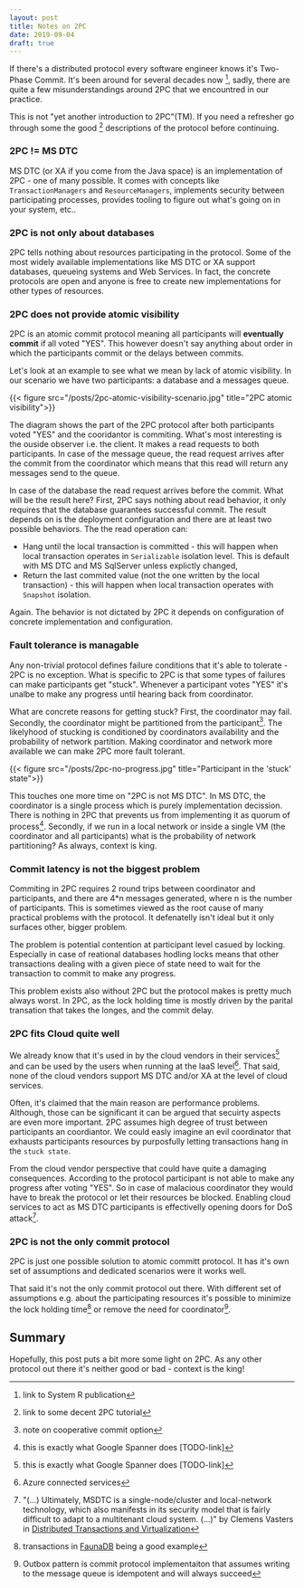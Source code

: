 ```yaml
---
layout: post
title: Notes on 2PC
date: 2019-09-04
draft: true
---
```


If there's a distributed protocol every software engineer knows it's Two-Phase Commit. It's been around for several decades now [^1], sadly, there are quite a few misunderstandings around 2PC that we encountred in our practice. 

This is not "yet another introduction to 2PC"(TM). If you need a refresher go through some the good [^2] descriptions of the protocol before continuing.

### 2PC != MS DTC
MS DTC (or XA if you come from the Java space) is an implementation of 2PC - one of many possible. It comes with concepts like `TransactionManagers` and `ResourceManagers`, implements security between participating processes, provides tooling to figure out what's going on in your system, etc.. 

### 2PC is not only about databases
2PC tells nothing about resources participating in the protocol. Some of the most widely available implementations like MS DTC or XA support databases, queueing systems and Web Services. In fact, the concrete protocols are open and anyone is free to create new implementations for other types of resources. 

### 2PC does not provide atomic visibility
2PC is an atomic commit protocol meaning all participants will **eventually commit** if all voted "YES". This however doesn't say anything about order in which the participants commit or the delays between commits.

Let's look at an example to see what we mean by lack of atomic visibility. In our scenario we have two participants: a database and a messages queue. 

{{< figure src="/posts/2pc-atomic-visibility-scenario.jpg" title="2PC atomic visibility">}}

The diagram shows the part of the 2PC protocol after both participants voted "YES" and the cooridantor is commiting. What's most interesting is the ouside observer i.e. the client. It makes a read requests to both participants. In case of the message queue, the read request arrives after the commit from the coordinator which means that this read will return any messages send to the queue. 

In case of the database the read request arrives before the commit. What will be the result here? First, 2PC says nothing about read behavior, it only requires that the database guarantees successful commit. The result depends on is the deployment configuration and there are at least two possible behaviors. The the read operation can:
    
* Hang until the local transaction is committed - this will happen when local transaction operates in `Serializable` isolation level. This is default with MS DTC and MS SqlServer unless explictly changed,
* Return the last commited value (not the one written by the local transaction) - this will happen when local transaction operates with `Snapshot` isolation.

Again. The behavior is not dictated by 2PC it depends on configuration of concrete implementation and configuration.

### Fault tolerance is managable
Any non-trivial protocol defines failure conditions that it's able to tolerate - 2PC is no exception. What is specific to 2PC is that some types of failures can make participants get "stuck". Whenever a participant votes "YES" it's unalbe to make any progress until hearing back from coordinator. 

What are concrete reasons for getting stuck? First, the coordinator may fail. Secondly, the coordinator might be partitioned from the participant[^3]. The likelyhood of stucking is conditioned by coordinators availability and the probability of network partition. Making coordinator and network more available we can make 2PC more fault tolerant.

{{< figure src="/posts/2pc-no-progress.jpg" title="Participant in the 'stuck' state">}}

This touches one more time on "2PC is not MS DTC". In MS DTC, the coordinator is a single process which is purely implementation decission. There is nothing in 2PC that prevents us from implementing it as quorum of process[^4]. Secondly, if we run in a local network or inside a single VM (the coordinator and all participants) what is the probability of network partitioning? As always, context is king.   

### Commit latency is not the biggest problem
Commiting in 2PC requires 2 round trips between coordinator and participants, and there are 4*n messages generated, where n is the number of participants. This is sometimes viewed as the root cause of many practical problems with the protocol. It defenatelly isn't ideal but it only surfaces other, bigger problem.

The problem is potential contention at participant level casued by locking. Especially in case of reational databases hodling locks means that other transactions dealing with a given piece of state need to wait for the transaction to commit to make any progress.

This problem exists also without 2PC but the protocol makes is pretty much always worst. In 2PC, as the lock holding time is mostly driven by the parital transation that takes the longes, and the commit delay.

### 2PC fits Cloud quite well
We already know that it's used in by the cloud vendors in their services[^4] and can be used by the users when running at the IaaS level[^5]. That said, none of the cloud vendors support MS DTC and/or XA at the level of cloud services. 

Often, it's claimed that the main reason are performance problems. Although, those can be significant it can be argued that secuirty aspects are even more important. 2PC assumes high degree of trust between participants an coordiantor. We could easly imagine an evil coordinator that exhausts participants resources by purposfully letting transactions hang in the `stuck state`. 

From the cloud vendor perspective that could have quite a damaging consequences. According to the protocol participant is not able to make any progress after voting "YES". So in case of malacious coordinator they would have to break the protocol or let their resources be blocked. Enabling cloud services to act as MS DTC participants is effectivelly opening doors for DoS attack[^6]. 

### 2PC is not the only commit protocol
2PC is just one possible solution to atomic committ protocol. It has it's own set of assumptions and dedicated scenarios were it works well. 

That said it's not the only commit protocol out there. With different set of assumptions e.g. about the participating resources it's possible to minimize the lock holding time[^7] or remove the need for coordinator[^8].   

## Summary
Hopefully, this post puts a bit more some light on 2PC. As any other protocol out there it's neither good or bad - context is the king!  

[^1]: link to System R publication
[^2]: link to some decent 2PC tutorial
[^3]: note on cooperative commit option
[^4]: this is exactly what Google Spanner does [TODO-link]
[^5]: Azure connected services
[^6]: "(...) Ultimately, MSDTC is a single-node/cluster and local-network technology, which also manifests in its security model that is fairly difficult to adapt to a multitenant cloud system. (...)" by Clemens Vasters in [Distributed Transactions and Virtualization](http://vasters.com/archive/Distributed-Transactions-And-Virtualization.html)
[^7]: transactions in [FaunaDB](https://fauna.com/blog/consistency-without-clocks-faunadb-transaction-protocol) being a good example  
[^8]: Outbox pattern is commit protocol implementaiton that assumes writing to the message queue is idempotent and will always succeed
